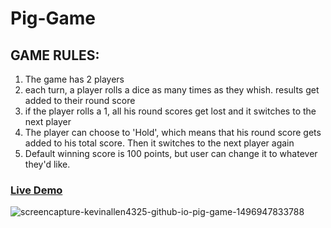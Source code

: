 # Pig-Game
## GAME RULES:
1. The game has 2 players
2. each turn, a player rolls a dice as many times as they whish. results get added to their round score
3. if the player rolls a 1, all his round scores get lost and it switches to the next player
4. The player can choose to 'Hold', which means that his round score gets added to his total score. Then it switches to the next player again
5. Default winning score is 100 points, but user can change it to whatever they'd like.
### [Live Demo](https://kevinallen4325.github.io/Pig-Game/)

![screencapture-kevinallen4325-github-io-pig-game-1496947833788](https://user-images.githubusercontent.com/26398311/26945487-7ed25d66-4c51-11e7-81b9-370a834de0eb.png)
